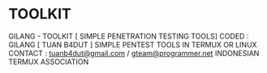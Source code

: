 # TOOLKIT
GILANG - TOOLKIT [ SIMPLE PENETRATION TESTING TOOLS]
CODED : GILANG [ TUAN B4DUT ]
SIMPLE PENTEST TOOLS IN TERMUX OR LINUX
CONTACT : tuanb4dut@gmail.com / gteam@programmer.net
INDONESIAN TERMUX ASSOCIATION
